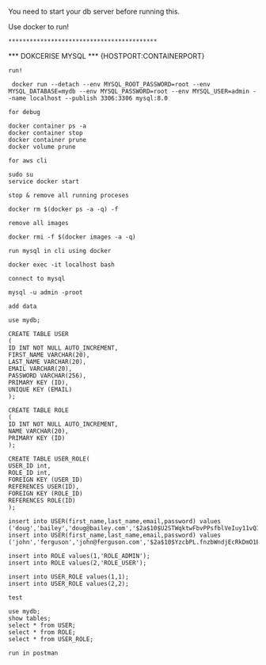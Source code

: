 You need to start your db server before running this.

Use docker to run!

	
	******************************************


*** DOKCERISE MYSQL ***
{HOSTPORT:CONTAINERPORT}

`run!`
	
	 docker run --detach --env MYSQL_ROOT_PASSWORD=root --env MYSQL_DATABASE=mydb --env MYSQL_PASSWORD=root --env MYSQL_USER=admin --name localhost --publish 3306:3306 mysql:8.0
	 
`for debug`
	
	docker container ps -a
	docker container stop 
	docker container prune
	docker volume prune
	

`for aws cli`

	sudo su
	service docker start
	
`stop & remove all running proceses`

	docker rm $(docker ps -a -q) -f

`remove all images`

	docker rmi -f $(docker images -a -q)

`run mysql in cli using docker`

	docker exec -it localhost bash

`connect to mysql`

	mysql -u admin -proot
	
`add data`

	use mydb;
	
	CREATE TABLE USER 
	(
	ID INT NOT NULL AUTO_INCREMENT,
	FIRST_NAME VARCHAR(20),
	LAST_NAME VARCHAR(20),
	EMAIL VARCHAR(20),
	PASSWORD VARCHAR(256), 
	PRIMARY KEY (ID),
	UNIQUE KEY (EMAIL)
	);
	
	CREATE TABLE ROLE 
	(
	ID INT NOT NULL AUTO_INCREMENT,
	NAME VARCHAR(20),
	PRIMARY KEY (ID)
	);
	
	CREATE TABLE USER_ROLE(
	USER_ID int,
	ROLE_ID int,
	FOREIGN KEY (USER_ID)
	REFERENCES USER(ID),
	FOREIGN KEY (ROLE_ID)
	REFERENCES ROLE(ID)
	);
	
	insert into USER(first_name,last_name,email,password) values ('doug','bailey','doug@bailey.com','$2a$10$U2STWqktwFbvPPsfblVeIuy11vQ1S/0LYLeXQf1ZL0cMXc9HuTEA2');
	insert into USER(first_name,last_name,email,password) values ('john','ferguson','john@ferguson.com','$2a$10$YzcbPL.fnzbWndjEcRkDmO1E4vOvyVYP5kLsJvtZnR1f8nlXjvq/G');
	
	insert into ROLE values(1,'ROLE_ADMIN');
	insert into ROLE values(2,'ROLE_USER');
	
	insert into USER_ROLE values(1,1);
	insert into USER_ROLE values(2,2);
	
`test`

	use mydb;
	show tables;
	select * from USER;
	select * from ROLE;
	select * from USER_ROLE;
	
`run in postman`

	